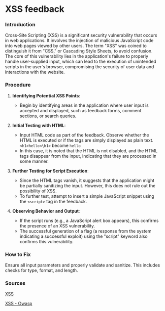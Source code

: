 # XSS feedback

### Introduction

Cross-Site Scripting (XSS) is a significant security vulnerability that occurs in web applications. It involves the injection of malicious JavaScript code into web pages viewed by other users. The term "XSS" was coined to distinguish it from "CSS," or Cascading Style Sheets, to avoid confusion. The core of this vulnerability lies in the application's failure to properly handle user-supplied input, which can lead to the execution of unintended scripts in the user's browser, compromising the security of user data and interactions with the website.

### Procedure

1. **Identifying Potential XSS Points**: 
   - Begin by identifying areas in the application where user input is accepted and displayed, such as feedback forms, comment sections, or search queries.

2. **Initial Testing with HTML**: 
   - Input HTML code as part of the feedback. Observe whether the HTML is executed or if the tags are simply displayed as plain text.
   `<h1>hello<\h1>` become `hello`
   - In this case, it is noted that the HTML is not disabled, and the HTML tags disappear from the input, indicating that they are processed in some manner.

3. **Further Testing for Script Execution**: 
   - Since the HTML tags vanish, it suggests that the application might be partially sanitizing the input. However, this does not rule out the possibility of XSS.
   - To further test, attempt to insert a simple JavaScript snippet using the `<script>` tag in the feedback.

4. **Observing Behavior and Output**:
   - If the script runs (e.g., a JavaScript alert box appears), this confirms the presence of an XSS vulnerability.
   - The successful generation of a flag (a response from the system indicating a successful exploit) using the "script" keyword also confirms this vulnerability.

### How to Fix

Ensure all input parameters and properly validate and sanitize. This includes checks for type, format, and length.

### Sources

[XSS](https://www.acunetix.com/websitesecurity/cross-site-scripting/)

[XSS - Owasp](https://cheatsheetseries.owasp.org/cheatsheets/Cross_Site_Scripting_Prevention_Cheat_Sheet.html)

